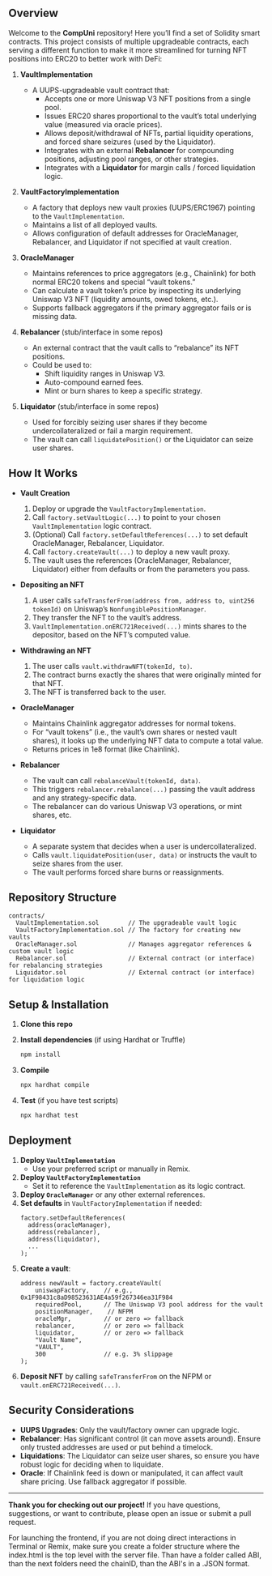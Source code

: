 
## Overview

Welcome to the **CompUni** repository! Here you’ll find a set of Solidity smart contracts. This project consists of multiple upgradeable contracts, each serving a different function to make it more streamlined for turning NFT positions into ERC20 to better work with DeFi:

1. **VaultImplementation**
   - A UUPS-upgradeable vault contract that:
     - Accepts one or more Uniswap V3 NFT positions from a single pool.
     - Issues ERC20 shares proportional to the vault’s total underlying value (measured via oracle prices).
     - Allows deposit/withdrawal of NFTs, partial liquidity operations, and forced share seizures (used by the Liquidator).
     - Integrates with an external **Rebalancer** for compounding positions, adjusting pool ranges, or other strategies.
     - Integrates with a **Liquidator** for margin calls / forced liquidation logic.

2. **VaultFactoryImplementation**
   - A factory that deploys new vault proxies (UUPS/ERC1967) pointing to the `VaultImplementation`.
   - Maintains a list of all deployed vaults.
   - Allows configuration of default addresses for OracleManager, Rebalancer, and Liquidator if not specified at vault creation.

3. **OracleManager**
   - Maintains references to price aggregators (e.g., Chainlink) for both normal ERC20 tokens and special “vault tokens.”
   - Can calculate a vault token’s price by inspecting its underlying Uniswap V3 NFT (liquidity amounts, owed tokens, etc.).
   - Supports fallback aggregators if the primary aggregator fails or is missing data.

4. **Rebalancer** (stub/interface in some repos)
   - An external contract that the vault calls to “rebalance” its NFT positions. 
   - Could be used to:
     - Shift liquidity ranges in Uniswap V3.
     - Auto-compound earned fees.
     - Mint or burn shares to keep a specific strategy.

5. **Liquidator** (stub/interface in some repos)
   - Used for forcibly seizing user shares if they become undercollateralized or fail a margin requirement.
   - The vault can call `liquidatePosition()` or the Liquidator can seize user shares.

## How It Works

- **Vault Creation**  
  1. Deploy or upgrade the `VaultFactoryImplementation`.  
  2. Call `factory.setVaultLogic(...)` to point to your chosen `VaultImplementation` logic contract.  
  3. (Optional) Call `factory.setDefaultReferences(...)` to set default OracleManager, Rebalancer, Liquidator.  
  4. Call `factory.createVault(...)` to deploy a new vault proxy.  
  5. The vault uses the references (OracleManager, Rebalancer, Liquidator) either from defaults or from the parameters you pass.

- **Depositing an NFT**  
  1. A user calls `safeTransferFrom(address from, address to, uint256 tokenId)` on Uniswap’s `NonfungiblePositionManager`.  
  2. They transfer the NFT to the vault’s address.  
  3. `VaultImplementation.onERC721Received(...)` mints shares to the depositor, based on the NFT’s computed value.  

- **Withdrawing an NFT**  
  1. The user calls `vault.withdrawNFT(tokenId, to)`.  
  2. The contract burns exactly the shares that were originally minted for that NFT.  
  3. The NFT is transferred back to the user.  

- **OracleManager**  
  - Maintains Chainlink aggregator addresses for normal tokens.  
  - For “vault tokens” (i.e., the vault’s own shares or nested vault shares), it looks up the underlying NFT data to compute a total value.  
  - Returns prices in 1e8 format (like Chainlink).  

- **Rebalancer**  
  - The vault can call `rebalanceVault(tokenId, data)`.  
  - This triggers `rebalancer.rebalance(...)` passing the vault address and any strategy-specific data.  
  - The rebalancer can do various Uniswap V3 operations, or mint shares, etc.  

- **Liquidator**  
  - A separate system that decides when a user is undercollateralized.  
  - Calls `vault.liquidatePosition(user, data)` or instructs the vault to seize shares from the user.  
  - The vault performs forced share burns or reassignments.  

## Repository Structure


```
contracts/
  VaultImplementation.sol        // The upgradeable vault logic
  VaultFactoryImplementation.sol // The factory for creating new vaults
  OracleManager.sol              // Manages aggregator references & custom vault logic
  Rebalancer.sol                 // External contract (or interface) for rebalancing strategies
  Liquidator.sol                 // External contract (or interface) for liquidation logic

```

## Setup & Installation

1. **Clone this repo**  

2. **Install dependencies** (if using Hardhat or Truffle)  
   ```bash
   npm install
   ```
3. **Compile**  
   ```bash
   npx hardhat compile
   ```
4. **Test** (if you have test scripts)  
   ```bash
   npx hardhat test
   ```

## Deployment

1. **Deploy `VaultImplementation`**  
   - Use your preferred script or manually in Remix.  
2. **Deploy `VaultFactoryImplementation`**  
   - Set it to reference the `VaultImplementation` as its logic contract.  
3. **Deploy `OracleManager`** or any other external references.  
4. **Set defaults** in `VaultFactoryImplementation` if needed:
   ```solidity
   factory.setDefaultReferences(
     address(oracleManager),
     address(rebalancer),
     address(liquidator),
     ...
   );
   ```
5. **Create a vault**:
   ```solidity
   address newVault = factory.createVault(
       uniswapFactory,    // e.g., 0x1F98431c8aD98523631AE4a59f267346ea31F984
       requiredPool,      // The Uniswap V3 pool address for the vault
       positionManager,    // NFPM
       oracleMgr,         // or zero => fallback
       rebalancer,        // or zero => fallback
       liquidator,        // or zero => fallback
       "Vault Name",
       "VAULT",
       300                // e.g. 3% slippage
   );
   ```
6. **Deposit NFT** by calling `safeTransferFrom` on the NFPM or `vault.onERC721Received(...)`.

## Security Considerations

- **UUPS Upgrades**: Only the vault/factory owner can upgrade logic.  
- **Rebalancer**: Has significant control (it can move assets around). Ensure only trusted addresses are used or put behind a timelock.  
- **Liquidations**: The Liquidator can seize user shares, so ensure you have robust logic for deciding when to liquidate.  
- **Oracle**: If Chainlink feed is down or manipulated, it can affect vault share pricing. Use fallback aggregator if possible.  


---

**Thank you for checking out our project!** If you have questions, suggestions, or want to contribute, please open an issue or submit a pull request.




For launching the frontend, if you are not doing direct interactions in Terminal or Remix, make sure you create a folder structure where the index.html is the top level with the server file. Than have a folder called ABI, than the next folders need the chainID, than the ABI's in a .JSON format.
